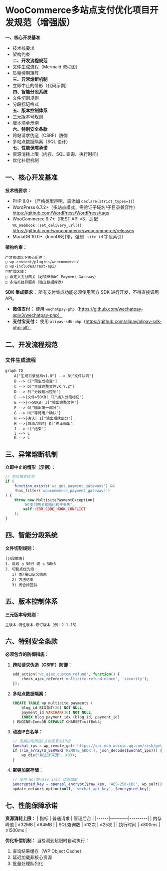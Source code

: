 # WooCommerce多站点支付优化项目开发规范（增强版）

 **一、核心开发基准**  
   - 技术栈要求  
   - 架构约束  
**二、开发流程规范**  
   - 文件生成流程（Mermaid 流程图）  
   - 质量控制矩阵  
**三、异常熔断机制**  
   - 立即中止的情形（代码示例）  
**四、智能分段系统**  
   - 文件切割规则  
   - 分段标记格式  
**五、版本控制体系**  
   - 三元版本号规则  
   - 版本清单示例  
**六、特别安全条款**  
   - 跨站请求伪造（CSRF）防御  
   - 多站点数据隔离（SQL 设计）  
**七、性能保障承诺**  
   - 资源消耗上限（内存、SQL 查询、执行时间）  
   - 优化补偿机制  


## 一、核心开发基准
**技术栈要求：**
- PHP 8.0+（严格类型声明，需添加 `declare(strict_types=1)`）
- WordPress 6.7.2+（多站点模式，需验证子域名/子目录兼容性）https://github.com/WordPress/WordPress/tags
- WooCommerce 9.7+（REST API v3，适配 `WC_Webhook::set_delivery_url()`）https://github.com/woocommerce/woocommerce/releases
- MariaDB 10.0+（InnoDB引擎，强制 `_site_id` 字段索引）

**架构约束：**
```text
严禁修改以下核心组件：
▢ wp-content/plugins/woocommerce/
▢ wp-includes/rest-api/
可扩展区域：
▢ 自定义支付网关（必须继承WC_Payment_Gateway）
▢ 多站点结算服务（独立数据库表）
```

**SDK 集成要求：**
所有支付集成功能必须使用官方 SDK 进行开发，不得直接调用 API。
- **微信支付：** 使用 `wechatpay-php`（https://github.com/wechatpay-apiv3/wechatpay-php）
- **支付宝支付：** 使用 `alipay-sdk-php`（https://github.com/alipay/alipay-sdk-php-all）

## 二、开发流程规范
### 文件生成流程
```mermaid
graph TD
    A["生成目录结构v1.0"] --> B{"文件队列"}
    B --> C["预生成检查"]
    C --> D["生成完整文件vX.Y.Z"]
    D --> E["分段输出控制"]
    E -->|文件>50KB| F["插入分段标记"]
    E -->|<=50KB| J["输出完整文件"]
    F --> G["输出第一部分"]
    G --> H{"等待用户确认"}
    H -->|确认| I["输出后续部分"]
    H -->|取消/超时| K["终止输出"]
    J --> L["结束"]
    I --> L
    K --> L
```

## 三、异常熔断机制
**立即中止的情形（示例）：**
```php
// 危险模式检测
if (
    function_exists('wc_get_payment_gateways') &&
    !has_filter('woocommerce_payment_gateways')
) {
    throw new MultisitePaymentException(
        'WC支付网关初始化钩子丢失',
        self::ERR_CODE_HOOK_CONFLICT
    );
}
```

## 四、智能分段系统
**文件切割规则：**
```text
[分段策略]
1. 每段 ≤ 50行 或 ≤ 50KB
2. 切割点优先级：
   1) 类/接口定义结束
   2) 方法结束
   3) 闭合标签前
```

## 五、版本控制体系
**三元版本号规则：**
```text
主版本.特性版本.修订版本（例：2.1.15）
```

## 六、特别安全条款
**必须包含的防御措施：**
1. **跨站请求伪造（CSRF）防御：**
   ```php
   add_action('wc_ajax_custom_refund', function() {
       check_ajax_referer('multisite-refund-nonce', 'security');
   });
   ```
2. **多站点数据隔离：**
   ```sql
   CREATE TABLE wp_multisite_payments (
       blog_id BIGINT(20) NOT NULL,
       payment_id VARCHAR(36) NOT NULL,
       INDEX blog_payment_idx (blog_id, payment_id)
   ) ENGINE=InnoDB DEFAULT CHARSET=utf8mb4;
   ```
3. **动态IP白名单：**  
   ```php
   // 定期拉取微信/支付宝官方IP段
   $wechat_ips = wp_remote_get('https://api.mch.weixin.qq.com/risk/getprotectedip');
   if (!in_array($_SERVER['REMOTE_ADDR'], json_decode($wechat_ips))) {
       wp_die("非法IP来源", 403);
   }
   ```

4. **密钥加密存储：**  
   ```php
   // 使用 WordPress Salt 动态加密
   $encrypted_key = openssl_encrypt($raw_key, 'AES-256-CBC', wp_salt());
   update_network_option(null, 'wechat_api_key', $encrypted_key);
   ```

## 七、性能保障承诺
**资源消耗上限：**
| 指标 | 普通请求 | 管理后台 |
|------|---------|---------|
| 内存峰值 | ≤32MB | ≤64MB |
| SQL查询数 | ≤12次 | ≤25次 |
| 执行时间 | ≤800ms | ≤1500ms |

**优化补偿机制：**
当检测到超限时自动执行：
1. 查询结果缓存（WP Object Cache）
2. 延迟加载非核心资源
3. 批量处理队列化

